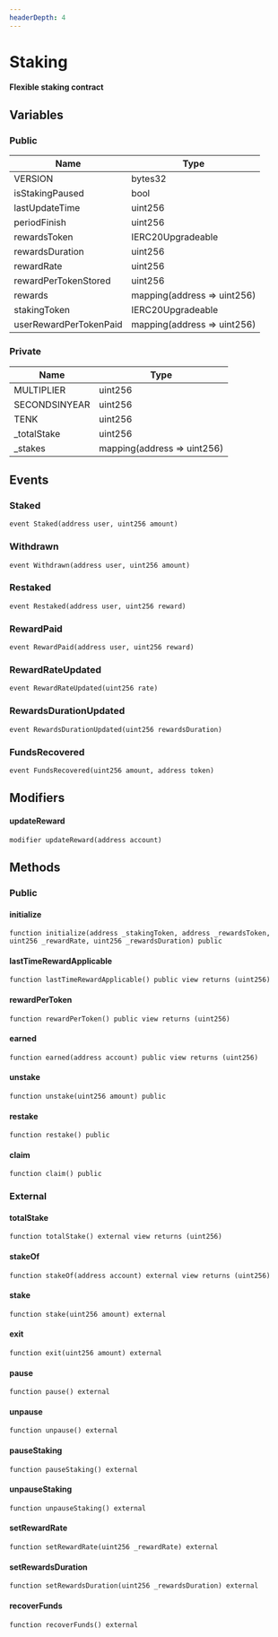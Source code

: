 ```yaml
---
headerDepth: 4
---
```


# Staking

**Flexible staking contract**





## Variables

### Public

| Name | Type |
| --- | --- |
| VERSION | bytes32 |
| isStakingPaused | bool |
| lastUpdateTime | uint256 |
| periodFinish | uint256 |
| rewardsToken | IERC20Upgradeable |
| rewardsDuration | uint256 |
| rewardRate | uint256 |
| rewardPerTokenStored | uint256 |
| rewards | mapping(address &#x3D;&gt; uint256) |
| stakingToken | IERC20Upgradeable |
| userRewardPerTokenPaid | mapping(address &#x3D;&gt; uint256) |



### Private

| Name | Type |
| --- | --- |
| MULTIPLIER | uint256 |
| SECONDSINYEAR | uint256 |
| TENK | uint256 |
| _totalStake | uint256 |
| _stakes | mapping(address &#x3D;&gt; uint256) |

## Events

### Staked



```solidity:no-line-numbers
event Staked(address user, uint256 amount)
```

### Withdrawn



```solidity:no-line-numbers
event Withdrawn(address user, uint256 amount)
```

### Restaked



```solidity:no-line-numbers
event Restaked(address user, uint256 reward)
```

### RewardPaid



```solidity:no-line-numbers
event RewardPaid(address user, uint256 reward)
```

### RewardRateUpdated



```solidity:no-line-numbers
event RewardRateUpdated(uint256 rate)
```

### RewardsDurationUpdated



```solidity:no-line-numbers
event RewardsDurationUpdated(uint256 rewardsDuration)
```

### FundsRecovered



```solidity:no-line-numbers
event FundsRecovered(uint256 amount, address token)
```


## Modifiers

#### updateReward



```solidity:no-line-numbers
modifier updateReward(address account)
```




## Methods

### Public

#### initialize



```solidity:no-line-numbers
function initialize(address _stakingToken, address _rewardsToken, uint256 _rewardRate, uint256 _rewardsDuration) public
```


#### lastTimeRewardApplicable



```solidity:no-line-numbers
function lastTimeRewardApplicable() public view returns (uint256)
```


#### rewardPerToken



```solidity:no-line-numbers
function rewardPerToken() public view returns (uint256)
```


#### earned



```solidity:no-line-numbers
function earned(address account) public view returns (uint256)
```


#### unstake



```solidity:no-line-numbers
function unstake(uint256 amount) public
```


#### restake



```solidity:no-line-numbers
function restake() public
```


#### claim



```solidity:no-line-numbers
function claim() public
```



### External

#### totalStake



```solidity:no-line-numbers
function totalStake() external view returns (uint256)
```


#### stakeOf



```solidity:no-line-numbers
function stakeOf(address account) external view returns (uint256)
```


#### stake



```solidity:no-line-numbers
function stake(uint256 amount) external
```


#### exit



```solidity:no-line-numbers
function exit(uint256 amount) external
```


#### pause



```solidity:no-line-numbers
function pause() external
```


#### unpause



```solidity:no-line-numbers
function unpause() external
```


#### pauseStaking



```solidity:no-line-numbers
function pauseStaking() external
```


#### unpauseStaking



```solidity:no-line-numbers
function unpauseStaking() external
```


#### setRewardRate



```solidity:no-line-numbers
function setRewardRate(uint256 _rewardRate) external
```


#### setRewardsDuration



```solidity:no-line-numbers
function setRewardsDuration(uint256 _rewardsDuration) external
```


#### recoverFunds



```solidity:no-line-numbers
function recoverFunds() external
```




